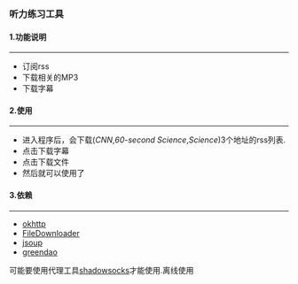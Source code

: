 ### 听力练习工具
####  1.功能说明
---
 + 订阅rss 
 + 下载相关的MP3
 + 下载字幕
#### 2.使用
---
 + 进入程序后，会下载(_CNN_,_60-second Science_,_Science_)3个地址的rss列表.
 + 点击下载字幕
 + 点击下载文件
 + 然后就可以使用了
#### 3.依赖
---
+ [okhttp](https://square.github.io/okhttp/ )
+ [FileDownloader](https://github.com/lingochamp/FileDownloader)
+ [jsoup](https://jsoup.org)
+ [greendao](http://greenrobot.org/greendao/)

可能要使用代理工具[shadowsocks](https://github.com/shadowsocks/shadowsocks)才能使用.离线使用

